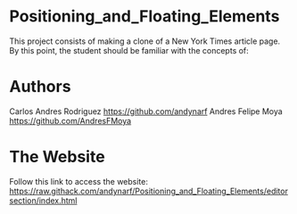 # Positioning_and_Floating_Elements
This project consists of making a clone of a New York Times article page. By this point, the student should be familiar with the concepts of:

# Authors

Carlos Andres Rodriguez https://github.com/andynarf
Andres Felipe Moya https://github.com/AndresFMoya

# The Website
Follow this link to access the website: https://raw.githack.com/andynarf/Positioning_and_Floating_Elements/editorsection/index.html